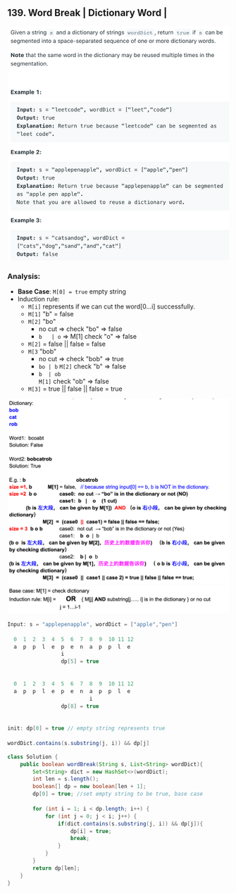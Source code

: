 ## 139. Word Break | Dictionary Word |
![](img/2021-07-31-15-44-37.png)

### Analysis:

- **Base Case**: `M[0] = true`  empty string
- Induction rule:
  - `M[i]` represents if we can cut the word[0...i] successfully.
  - `M[1]` "b" = false
  - `M[2]` "bo"
    - no cut => check "bo" => false
    - `b   | o` => 
      M[1]   check "o" => false
  - `M[2]` = false || false = false    
  - `M[3` "bob"
    - no cut => check "bob" => true
    - `bo | b`
      `M[2]`   check "b" => false
    - `b  | ob`  
      `M[1]`  check "ob"  => false
  - `M[3]` = true || false || false = true     
 
![](img/2021-07-31-15-45-48.png)
![](img/2021-07-31-15-46-05.png)

```java
Input: s = "applepenapple", wordDict = ["apple","pen"]
  
  0  1  2  3  4  5  6  7  8  9  10 11 12
  a  p  p  l  e  p  e  n  a  p  p  l  e 
                 i  
                 dp[5] = true


  0  1  2  3  4  5  6  7  8  9  10 11 12
  a  p  p  l  e  p  e  n  a  p  p  l  e 
                          i  
                 dp[8] = true


init: dp[0] = true // empty string represents true

wordDict.contains(s.substring(j, i)) && dp[j]
```


```java
class Solution {
    public boolean wordBreak(String s, List<String> wordDict){
        Set<String> dict = new HashSet<>(wordDict);
        int len = s.length();
        boolean[] dp = new boolean[len + 1];
        dp[0] = true; //set empty string to be true, base case
        
        for (int i = 1; i < dp.length; i++) {
            for (int j = 0; j < i; j++) {
                if(dict.contains(s.substring(j, i)) && dp[j]){
                    dp[i] = true;
                    break;
                }
            }
        }
        return dp[len];
    }
}
```
